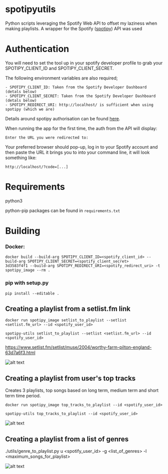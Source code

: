 # spotipyutils

Python scripts leveraging the Spotify Web API to offset my laziness when making playlists. 
A wrapper for the Spotify ([spotipy](https://github.com/plamere/spotipy)) API was used 

# Authentication

You will need to set the tool up in your spotify developer profile to grab your SPOTIPY_CLIENT_ID and SPOTIPY_CLIENT_SECRET.

The following environment variables are also required;

```
- SPOTIPY_CLIENT_ID: Taken from the Spotify Developer Dashboard (detals below)
- SPOTIPY_CLIENT_SECRET: Taken from the Spotify Developer Dashboard (detals below)
- SPOTIPY_REDIRECT_URI: http://localhost/ is sufficient when using spotipy (which we are)
```

Details around spotipy authorisation can be found [here](https://spotipy.readthedocs.io/en/2.19.0/#authorization-code-flow).

When running the app for the first time, the auth from the API will display:

```
Enter the URL you were redirected to:
```

Your preferred browser should pop-up, log in to your Spotify account and then paste the URL it brings you to into your command line, it will look something like:

```
http://localhost/?code=[...]
```

# Requirements

python3 

python-pip packages can be found in `requirements.txt`

# Building

### Docker:

```
docker build --build-arg SPOTIPY_CLIENT_ID=<spotify_client_id> --build-arg SPOTIPY_CLIENT_SECRET=<spotify_client_secret>
3d3583f4f1 --build-arg SPOTIPY_REDIRECT_URI=<spotify_redirect_uri> -t spotipy_image --rm .
```

### pip with setup.py

```
pip install --editable .
```

## Creating a playlist from a setlist.fm link

```
docker run spotipy_image setlist_to_playlist --setlist <setlist.fm_url> --id <spotify_user_id>
```

```
spotipy-utils setlist_to_playlist --setlist <setlist.fm_url> --id <spotify_user_id>
```

https://www.setlist.fm/setlist/muse/2004/worthy-farm-pilton-england-63d7a6f3.html

![alt text](https://github.com/callrua/setlistToSpotify/blob/master/screencaps/spotify.png)



## Creating a playlist from user's top tracks 

Creates 3 playlists, top songs based on long term, medium term and short term time period.

```
docker run spotipy_image top_tracks_to_playlist --id <spotify_user_id> 
```

```
spotipy-utils top_tracks_to_playlist --id <spotify_user_id>
```

![alt text](https://github.com/callrua/setlistToSpotify/blob/master/screencaps/top_tracks_playlist.png)


## Creating a playlist from a list of genres
./utils/genre_to_playlist.py u <spotify_user_id> -g <list_of_genres> -l <maximum_songs_for_playlist>

![alt text](https://github.com/callrua/setlistToSpotify/blob/master/screencaps/genre_to_playlist.png)

